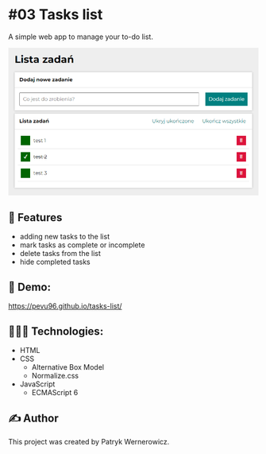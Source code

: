 # #03 Tasks list
A simple web app to manage your to-do list.

![readme-image](images/readme-image.png)

## 📝 Features
- adding new tasks to the list
- mark tasks as complete or incomplete
- delete tasks from the list
- hide completed tasks

## 🔗 Demo:
https://pevu96.github.io/tasks-list/

## 👨🏻‍💻 Technologies:
- HTML
- CSS
    - Alternative Box Model
    - Normalize.css
- JavaScript
    - ECMAScript 6

## ✍️ Author
This project was created by Patryk Wernerowicz.